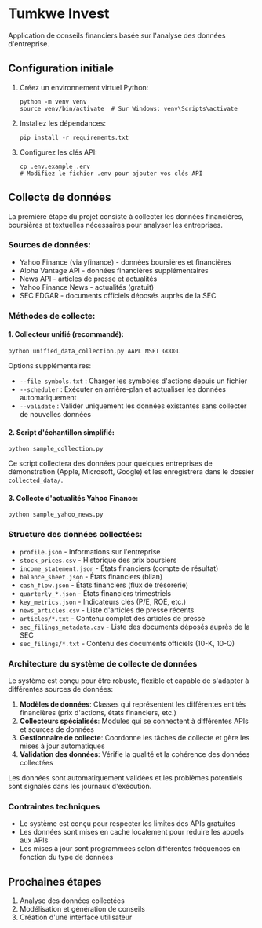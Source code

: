 # Tumkwe Invest

Application de conseils financiers basée sur l'analyse des données d'entreprise.

## Configuration initiale

1. Créez un environnement virtuel Python:

   ```
   python -m venv venv
   source venv/bin/activate  # Sur Windows: venv\Scripts\activate
   ```
2. Installez les dépendances:

   ```
   pip install -r requirements.txt
   ```
3. Configurez les clés API:

   ```
   cp .env.example .env
   # Modifiez le fichier .env pour ajouter vos clés API
   ```

## Collecte de données

La première étape du projet consiste à collecter les données financières, boursières et textuelles nécessaires pour analyser les entreprises.

### Sources de données:

- Yahoo Finance (via yfinance) - données boursières et financières
- Alpha Vantage API - données financières supplémentaires
- News API - articles de presse et actualités
- Yahoo Finance News - actualités (gratuit)
- SEC EDGAR - documents officiels déposés auprès de la SEC

### Méthodes de collecte:

#### 1. Collecteur unifié (recommandé):

```
python unified_data_collection.py AAPL MSFT GOOGL
```

Options supplémentaires:

- `--file symbols.txt` : Charger les symboles d'actions depuis un fichier
- `--scheduler` : Exécuter en arrière-plan et actualiser les données automatiquement
- `--validate` : Valider uniquement les données existantes sans collecter de nouvelles données

#### 2. Script d'échantillon simplifié:

```
python sample_collection.py
```

Ce script collectera des données pour quelques entreprises de démonstration (Apple, Microsoft, Google) et les enregistrera dans le dossier `collected_data/`.

#### 3. Collecte d'actualités Yahoo Finance:

```
python sample_yahoo_news.py
```

### Structure des données collectées:

- `profile.json` - Informations sur l'entreprise
- `stock_prices.csv` - Historique des prix boursiers
- `income_statement.json` - États financiers (compte de résultat)
- `balance_sheet.json` - États financiers (bilan)
- `cash_flow.json` - États financiers (flux de trésorerie)
- `quarterly_*.json` - États financiers trimestriels
- `key_metrics.json` - Indicateurs clés (P/E, ROE, etc.)
- `news_articles.csv` - Liste d'articles de presse récents
- `articles/*.txt` - Contenu complet des articles de presse
- `sec_filings_metadata.csv` - Liste des documents déposés auprès de la SEC
- `sec_filings/*.txt` - Contenu des documents officiels (10-K, 10-Q)

### Architecture du système de collecte de données

Le système est conçu pour être robuste, flexible et capable de s'adapter à différentes sources de données:

1. **Modèles de données**: Classes qui représentent les différentes entités financières (prix d'actions, états financiers, etc.)
2. **Collecteurs spécialisés**: Modules qui se connectent à différentes APIs et sources de données
3. **Gestionnaire de collecte**: Coordonne les tâches de collecte et gère les mises à jour automatiques
4. **Validation des données**: Vérifie la qualité et la cohérence des données collectées

Les données sont automatiquement validées et les problèmes potentiels sont signalés dans les journaux d'exécution.

### Contraintes techniques

- Le système est conçu pour respecter les limites des APIs gratuites
- Les données sont mises en cache localement pour réduire les appels aux APIs
- Les mises à jour sont programmées selon différentes fréquences en fonction du type de données

## Prochaines étapes

1. Analyse des données collectées
2. Modélisation et génération de conseils
3. Création d'une interface utilisateur
